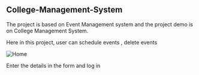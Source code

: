 <h2> College-Management-System </h2> 

The project is based on Event Management system and the project demo is on College Management System.

Here in this project, user can schedule events , delete events 


![Home ](https://github.com/nagarjun2/College-Management-System/assets/48305529/82821136-0889-415a-938e-32a7555cf263)


Enter the details in the form and log in
